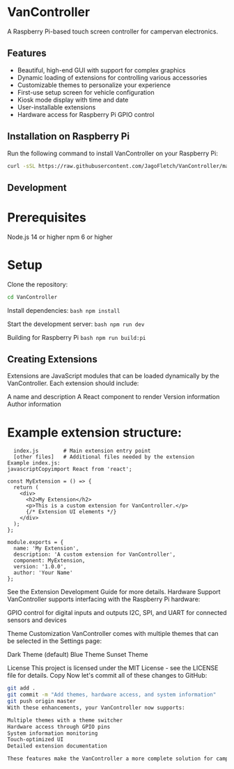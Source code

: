 # VanController

A Raspberry Pi-based touch screen controller for campervan electronics.

## Features

- Beautiful, high-end GUI with support for complex graphics
- Dynamic loading of extensions for controlling various accessories
- Customizable themes to personalize your experience
- First-use setup screen for vehicle configuration
- Kiosk mode display with time and date
- User-installable extensions
- Hardware access for Raspberry Pi GPIO control

## Installation on Raspberry Pi

Run the following command to install VanController on your Raspberry Pi:

```bash
curl -sSL https://raw.githubusercontent.com/JagoFletch/VanController/main/scripts/install.sh | sudo bash
```

## Development
# Prerequisites

Node.js 14 or higher
npm 6 or higher

# Setup

Clone the repository:

``` bash git clone https://github.com/JagoFletch/VanController.git
cd VanController
```

Install dependencies:
```bash npm install```

Start the development server:
```bash npm run dev```


Building for Raspberry Pi
```bash npm run build:pi```

## Creating Extensions
Extensions are JavaScript modules that can be loaded dynamically by the VanController.
Each extension should include:

A name and description
A React component to render
Version information
Author information

# Example extension structure:
```/extensions/my-extension/
  index.js        # Main extension entry point
  [other files]   # Additional files needed by the extension
Example index.js:
javascriptCopyimport React from 'react';

const MyExtension = () => {
  return (
    <div>
      <h2>My Extension</h2>
      <p>This is a custom extension for VanController.</p>
      {/* Extension UI elements */}
    </div>
  );
};

module.exports = {
  name: 'My Extension',
  description: 'A custom extension for VanController',
  component: MyExtension,
  version: '1.0.0',
  author: 'Your Name'
};
```
See the Extension Development Guide for more details.
Hardware Support
VanController supports interfacing with the Raspberry Pi hardware:

GPIO control for digital inputs and outputs
I2C, SPI, and UART for connected sensors and devices

Theme Customization
VanController comes with multiple themes that can be selected in the Settings page:

Dark Theme (default)
Blue Theme
Sunset Theme

License
This project is licensed under the MIT License - see the LICENSE file for details.
Copy
Now let's commit all of these changes to GitHub:

```bash
git add .
git commit -m "Add themes, hardware access, and system information"
git push origin master
With these enhancements, your VanController now supports:

Multiple themes with a theme switcher
Hardware access through GPIO pins
System information monitoring
Touch-optimized UI
Detailed extension documentation

These features make the VanController a more complete solution for campervan control systems, with the ability to extend its functionality through custom extensions.